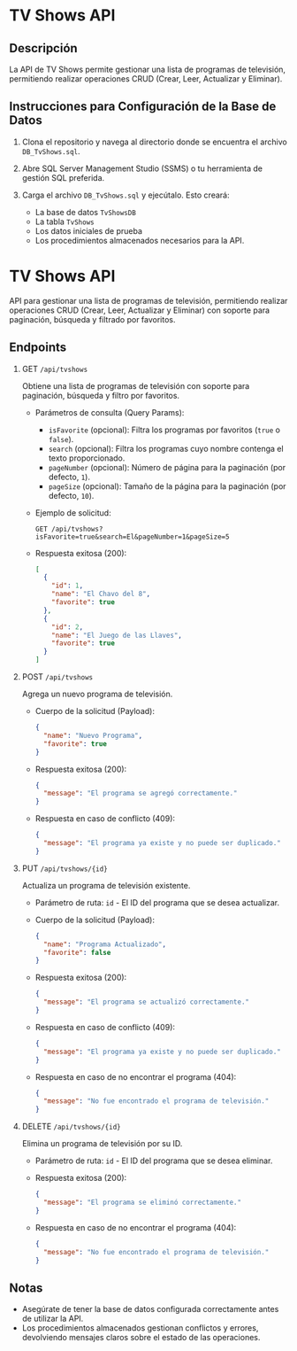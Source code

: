 # TV Shows API

## Descripción

La API de TV Shows permite gestionar una lista de programas de televisión, permitiendo realizar operaciones CRUD (Crear, Leer, Actualizar y Eliminar).

## Instrucciones para Configuración de la Base de Datos

1. Clona el repositorio y navega al directorio donde se encuentra el archivo `DB_TvShows.sql`.
   
2. Abre SQL Server Management Studio (SSMS) o tu herramienta de gestión SQL preferida.

3. Carga el archivo `DB_TvShows.sql` y ejecútalo. Esto creará:
   - La base de datos `TvShowsDB`
   - La tabla `TvShows`
   - Los datos iniciales de prueba
   - Los procedimientos almacenados necesarios para la API.

# TV Shows API

API para gestionar una lista de programas de televisión, permitiendo realizar operaciones CRUD (Crear, Leer, Actualizar y Eliminar) con soporte para paginación, búsqueda y filtrado por favoritos.

## Endpoints

1. GET `/api/tvshows`

   Obtiene una lista de programas de televisión con soporte para paginación, búsqueda y filtro por favoritos.

   - Parámetros de consulta (Query Params):
     - `isFavorite` (opcional): Filtra los programas por favoritos (`true` o `false`).
     - `search` (opcional): Filtra los programas cuyo nombre contenga el texto proporcionado.
     - `pageNumber` (opcional): Número de página para la paginación (por defecto, `1`).
     - `pageSize` (opcional): Tamaño de la página para la paginación (por defecto, `10`).

   - Ejemplo de solicitud:
     ```http
     GET /api/tvshows?isFavorite=true&search=El&pageNumber=1&pageSize=5
     ```

   - Respuesta exitosa (200):
     ```json
     [
       {
         "id": 1,
         "name": "El Chavo del 8",
         "favorite": true
       },
       {
         "id": 2,
         "name": "El Juego de las Llaves",
         "favorite": true
       }
     ]
     ```

2. POST `/api/tvshows`

   Agrega un nuevo programa de televisión.

   - Cuerpo de la solicitud (Payload):
     ```json
     {
       "name": "Nuevo Programa",
       "favorite": true
     }
     ```

   - Respuesta exitosa (200):
     ```json
     {
       "message": "El programa se agregó correctamente."
     }
     ```

   - Respuesta en caso de conflicto (409):
     ```json
     {
       "message": "El programa ya existe y no puede ser duplicado."
     }
     ```

3. PUT `/api/tvshows/{id}`

   Actualiza un programa de televisión existente.

   - Parámetro de ruta: `id` - El ID del programa que se desea actualizar.

   - Cuerpo de la solicitud (Payload):
     ```json
     {
       "name": "Programa Actualizado",
       "favorite": false
     }
     ```

   - Respuesta exitosa (200):
     ```json
     {
       "message": "El programa se actualizó correctamente."
     }
     ```

   - Respuesta en caso de conflicto (409):
     ```json
     {
       "message": "El programa ya existe y no puede ser duplicado."
     }
     ```

   - Respuesta en caso de no encontrar el programa (404):
     ```json
     {
       "message": "No fue encontrado el programa de televisión."
     }
     ```

4. DELETE `/api/tvshows/{id}`

   Elimina un programa de televisión por su ID.

   - Parámetro de ruta: `id` - El ID del programa que se desea eliminar.

   - Respuesta exitosa (200):
     ```json
     {
       "message": "El programa se eliminó correctamente."
     }
     ```

   - Respuesta en caso de no encontrar el programa (404):
     ```json
     {
       "message": "No fue encontrado el programa de televisión."
     }
     ```
     
## Notas

- Asegúrate de tener la base de datos configurada correctamente antes de utilizar la API.
- Los procedimientos almacenados gestionan conflictos y errores, devolviendo mensajes claros sobre el estado de las operaciones.

